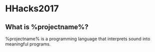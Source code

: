 # HHacks2017

## What is %projectname%?

%projectname% is a programming language that interprets sound into meaningful programs.
